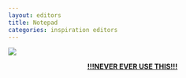 ```yaml
---
layout: editors
title: Notepad
categories: inspiration editors
---
```


![]({{site.baseurl}}/res/gifs/8GB-of-Notepad.gif)

<center><b><u>!!!NEVER EVER USE THIS!!!</u></b></center>
